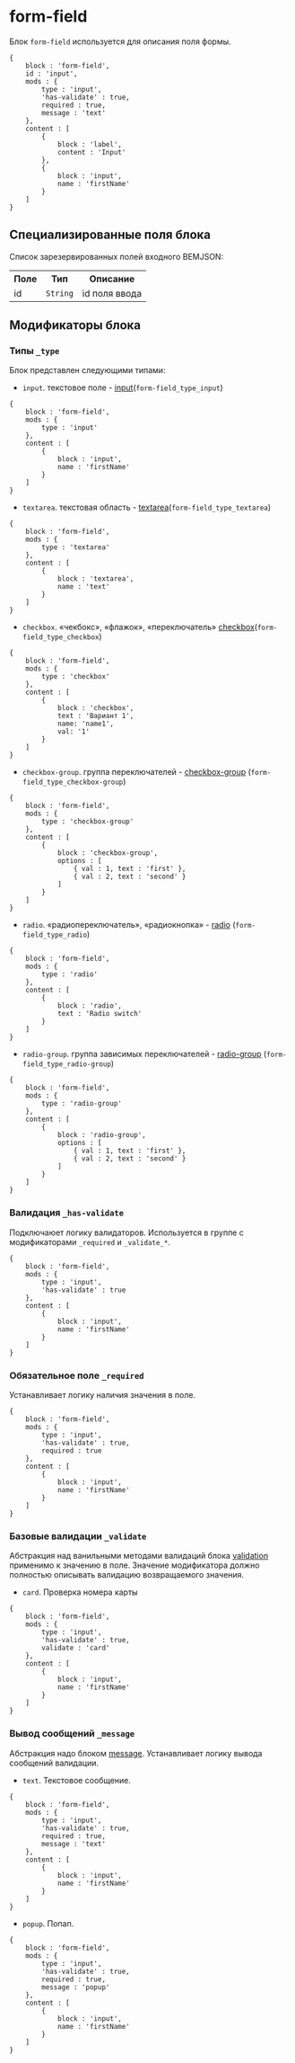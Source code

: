 # form-field

Блок `form-field` используется для описания поля формы.

```bemjson
{
    block : 'form-field',
    id : 'input',
    mods : {
        type : 'input',
        'has-validate' : true,
        required : true,
        message : 'text'
    },
    content : [
        {
            block : 'label',
            content : 'Input'
        },
        {
            block : 'input',
            name : 'firstName'
        }
    ]
}
```

## Специализированные поля блока

Список зарезервированных полей входного BEMJSON:

<table>
    <tr>
        <th>Поле</th>
        <th>Тип</th>
        <th>Описание</th>
    </tr>
    <tr>
        <td>id</td>
        <td>
            <code>String</code>
        </td>
        <td>id поля ввода</td>
    </tr>
</table>

## Модификаторы блока

### Типы `_type`

Блок представлен следующими типами:

* `input`. текстовое поле - [input](https://github.com/bem/bem-components/blob/v2/common.blocks/input/input.ru.md)(`form-field_type_input`)

```bemjson
{
    block : 'form-field',
    mods : {
        type : 'input'
    },
    content : [
        {
            block : 'input',
            name : 'firstName'
        }
    ]
}
```

* `textarea`. текстовая область - [textarea](https://github.com/bem/bem-components/blob/v2/common.blocks/textarea/textarea.ru.md)(`form-field_type_textarea`)

```bemjson
{
    block : 'form-field',
    mods : {
        type : 'textarea'
    },
    content : [
        {
            block : 'textarea',
            name : 'text'
        }
    ]
}
```

* `checkbox`. «чекбокс», «флажок», «переключатель» [checkbox](https://github.com/bem/bem-components/blob/v2/common.blocks/checkbox/checkbox.ru.md)(`form-field_type_checkbox`)

```bemjson
{
    block : 'form-field',
    mods : {
        type : 'checkbox'
    },
    content : [
        {
            block : 'checkbox',
            text : 'Вариант 1',
            name: 'name1',
            val: '1'
        }
    ]
}
```

* `checkbox-group`. группа переключателей - [checkbox-group](https://github.com/bem/bem-components/blob/v2/common.blocks/checkbox-group/checkbox-group.ru.md) (`form-field_type_checkbox-group`)

```bemjson
{
    block : 'form-field',
    mods : {
        type : 'checkbox-group'
    },
    content : [
        {
            block : 'checkbox-group',
            options : [
                { val : 1, text : 'first' },
                { val : 2, text : 'second' }
            ]
        }
    ]
}
```

* `radio`. «радиопереключатель», «радиокнопка» - [radio](https://github.com/bem/bem-components/blob/v2/common.blocks/radio/radio.ru.md) (`form-field_type_radio`)

```bemjson
{
    block : 'form-field',
    mods : {
        type : 'radio'
    },
    content : [
        {
            block : 'radio',
            text : 'Radio switch'
        }
    ]
}
```

* `radio-group`. группа зависимых переключателей - [radio-group](https://github.com/bem/bem-components/blob/v2/common.blocks/radio-group/radio-group.ru.md) (`form-field_type_radio-group`)

```bemjson
{
    block : 'form-field',
    mods : {
        type : 'radio-group'
    },
    content : [
        {
            block : 'radio-group',
            options : [
                { val : 1, text : 'first' },
                { val : 2, text : 'second' }
            ]
        }
    ]
}
```

### Валидация `_has-validate`

Подключаюет логику валидаторов. Используется в группе с модификаторами `_required` и `_validate_*`.

```bemjson
{
    block : 'form-field',
    mods : {
        type : 'input',
        'has-validate' : true
    },
    content : [
        {
            block : 'input',
            name : 'firstName'
        }
    ]
}
```
 
### Обязательное поле `_required` 

Устанавливает логику наличия значения в поле.

```bemjson
{
    block : 'form-field',
    mods : {
        type : 'input',
        'has-validate' : true,
        required : true
    },
    content : [
        {
            block : 'input',
            name : 'firstName'
        }
    ]
}
```

### Базовые валидации `_validate` 

Абстракция над ванильными методами валидаций блока [validation](../validation/validation.ru.md) применимо к значению в поле.
Значение модификатора должно полностью описывать валидацию возвращаемого значения.

* `card`. Проверка номера карты

```bemjson
{
    block : 'form-field',
    mods : {
        type : 'input',
        'has-validate' : true,
        validate : 'card'
    },
    content : [
        {
            block : 'input',
            name : 'firstName'
        }
    ]
}
```

### Вывод сообщений `_message` 

Абстракция надо блоком [message](../message/message.ru.md). Устанавливает логику вывода сообщений валидации.
 
* `text`. Текстовое сообщение.

```bemjson
{
    block : 'form-field',
    mods : {
        type : 'input',
        'has-validate' : true,
        required : true,
        message : 'text'
    },
    content : [
        {
            block : 'input',
            name : 'firstName'
        }
    ]
}
```

* `popup`. Попап.

```bemjson
{
    block : 'form-field',
    mods : {
        type : 'input',
        'has-validate' : true,
        required : true,
        message : 'popup'
    },
    content : [
        {
            block : 'input',
            name : 'firstName'
        }
    ]
}
```
